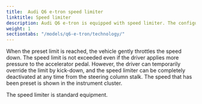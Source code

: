 ```yaml
---
title:  Audi Q6 e-tron speed limiter
linktitle: Speed limiter
description: Audi Q6 e-tron is equipped with speed limiter. The configurable speed limiter limits driving speed to a value set by the driver within the speed range of 30 to 250 km/h (18.6 to 155.3 mph) – which is very helpful within city limits or construction zones, for example.
weight: 1
sectiontabs: "/models/q6-e-tron/technology/"
---
```


 When the preset limit is reached, the vehicle gently throttles the speed down. The speed limit is not exceeded even if the driver applies more pressure to the accelerator pedal. However, the driver can temporarily override the limit by kick-down, and the speed limiter can be completely deactivated at any time from the steering column stalk. The speed that has been preset is shown in the instrument cluster.

 The speed limiter is standard equipment.

